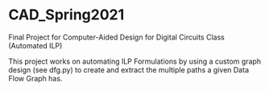# CAD_Spring2021
Final Project for Computer-Aided Design for Digital Circuits Class (Automated ILP)

This project works on automating ILP Formulations by using a custom graph design (see dfg.py) to create and extract the multiple paths a given Data Flow Graph has.
